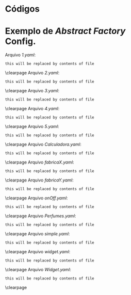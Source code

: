 # Códigos
# Exemplo de *Abstract Factory* Config.
Arquivo *1.yaml*:

~~~~ {#mycode001 .yaml include="1.yaml"}
this will be replaced by contents of file
~~~~

\clearpage
Arquivo *2.yaml*:

~~~~ {#mycode002 .yaml include="2.yaml"}
this will be replaced by contents of file
~~~~

\clearpage
Arquivo *3.yaml*:

~~~~ {#mycode003 .yaml include="3.yaml"}
this will be replaced by contents of file
~~~~

\clearpage
Arquivo *4.yaml*:

~~~~ {#mycode004 .yaml include="4.yaml"}
this will be replaced by contents of file
~~~~

\clearpage
Arquivo *5.yaml*:

~~~~ {#mycode005 .yaml include="5.yaml"}
this will be replaced by contents of file
~~~~

\clearpage
Arquivo *Calculadora.yaml*:

~~~~ {#mycode006 .yaml include="Calculadora.yaml"}
this will be replaced by contents of file
~~~~

\clearpage
Arquivo *fabricaX.yaml*:

~~~~ {#mycode007 .yaml include="fabricaX.yaml"}
this will be replaced by contents of file
~~~~

\clearpage
Arquivo *fabricaY.yaml*:

~~~~ {#mycode008 .yaml include="fabricaY.yaml"}
this will be replaced by contents of file
~~~~

\clearpage
Arquivo *onOff.yaml*:

~~~~ {#mycode009 .yaml include="onOff.yaml"}
this will be replaced by contents of file
~~~~

\clearpage
Arquivo *Perfumes.yaml*:

~~~~ {#mycode010 .yaml include="Perfumes.yaml"}
this will be replaced by contents of file
~~~~

\clearpage
Arquivo *simple.yaml*:

~~~~ {#mycode011 .yaml include="simple.yaml"}
this will be replaced by contents of file
~~~~

\clearpage
Arquivo *widget.yaml*:

~~~~ {#mycode012 .yaml include="widget.yaml"}
this will be replaced by contents of file
~~~~

\clearpage
Arquivo *Widget.yaml*:

~~~~ {#mycode013 .yaml include="Widget.yaml"}
this will be replaced by contents of file
~~~~

\clearpage
